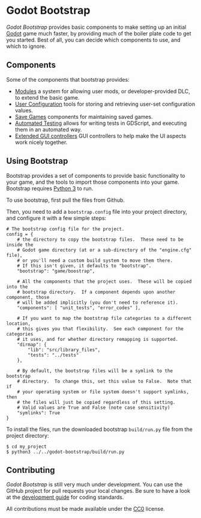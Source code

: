 # Godot Bootstrap

*Godot Bootstrap* provides basic components to make setting up an
initial [Godot](//http://www.godotengine.org)
game much faster, by providing much of the boiler plate code to get you
started.  Best of all, you can decide which components to use, and which
to ignore.



## Components

Some of the components that bootstrap provides:

* [Modules](components/modules) a system for allowing user mods, or
  developer-provided DLC, to extend the basic game.
* [User Configuration](components/user_config) tools for storing and
  retrieving user-set configuration values.
* [Save Games](components/save_game) components for maintaining saved
  games.
* [Automated Testing](components/unit_tests) allows for writing tests in
  GDScript, and executing them in an automated way.
* [Extended GUI controllers](components/ext_controllers) GUI controllers to help
  make the UI aspects work nicely together.



## Using Bootstrap

Bootstrap provides a set of components to provide basic functionality to
your game, and the tools to import those components into your game.  Bootstrap
requires [Python 3](https://www.python.org/downloads/release) to run.

To use bootstrap, first pull the files from Github.

Then, you need to add a `bootstrap.config` file into your project directory,
and configure it with a few simple steps:

```
# The bootstrap config file for the project.
config = {
    # the directory to copy the bootstrap files.  These need to be inside the
	# Godot game directory (at or a sub-directory of the "engine.cfg" file),
	# or you'll need a custom build system to move them there.
	# If this isn't given, it defaults to "bootstrap".
	"bootstrap": "game/boostrap",
	
	# All the components that the project uses.  These will be copied into the
	# bootstrap directory.  If a component depends upon another component, those
	# will be added implicitly (you don't need to reference it).
	"components": [ "unit_tests", "error_codes" ],
	
	# If you want to map the bootstrap file categories to a different location,
	# this gives you that flexibility.  See each component for the categories
	# it uses, and for whether directory remapping is supported.
	"dirmap": {
		"lib": "src/library_files",
		"tests": "../tests"
	},
	
	# By default, the bootstrap files will be a symlink to the bootstrap
	# directory.  To change this, set this value to False.  Note that if
	# your operating system or file system doesn't support symlinks, then
	# the files will just be copied regardless of this setting.
	# Valid values are True and False (note case sensitivity)
	"symlinks": True
}
```

To install the files, run the downloaded bootstrap `build/run.py` file
from the project directory:

```
$ cd my_project
$ python3 ../../godot-bootstrap/build/run.py
```


## Contributing

*Godot Bootstrap* is still very much under development.  You can use the
GitHub project for pull requests your local changes.  Be sure to have a
look at the [development guide](docs/developing.md) for coding standards.

All contributions must be made available under the [CC0](LICENSE) license.



